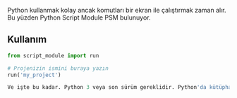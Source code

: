 Python kullanmak kolay ancak komutları bir ekran ile çalıştırmak zaman alır. Bu yüzden Python Script Module
PSM bulunuyor.


## Kullanım

```python
from script_module import run

# Projenizin ismini buraya yazın
run('my_project')

Ve işte bu kadar. Python 3 veya son sürüm gereklidir. Python'da kütüphaneyi tanımlamayı unutmayın.